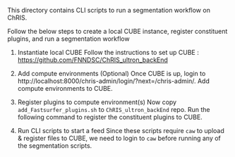 This directory contains CLI scripts to run a segmentation workflow on ChRIS.

Follow the below steps to create a local CUBE instance, register constituent plugins, and run a segmentation workflow

1) Instantiate local CUBE
    Follow the instructions to set up CUBE : https://github.com/FNNDSC/ChRIS_ultron_backEnd
    
2) Add compute environments (Optional)
    Once CUBE is up, login to http://localhost:8000/chris-admin/login/?next=/chris-admin/.
    Add compute environments to CUBE.
    
3) Register plugins to compute environment(s)
    Now copy ``add_Fastsurfer_plugins.sh`` to `ChRIS_ultron_backEnd` repo.
    Run the following command to register the constituent plugins to CUBE.
    
4) Run CLI scripts to start a feed
    Since these scripts require `caw` to upload & register files to CUBE,
    we need to login to `caw` before running any of the segmentation scripts.
    
